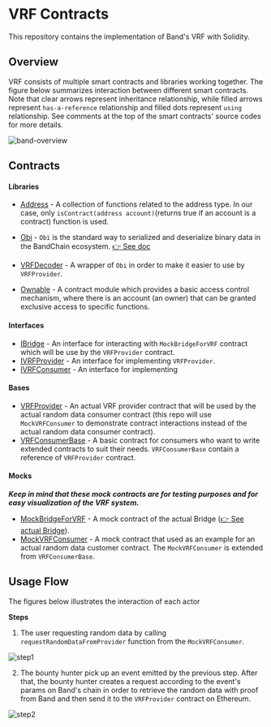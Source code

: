 # VRF Contracts

This repository contains the implementation of Band's VRF with Solidity.

## Overview

VRF consists of multiple smart contracts and libraries working together. The figure below summarizes interaction between different smart contracts. Note that clear arrows represent inheritance relationship, while filled arrows represent `has-a-reference` relationship and filled dots represent `using` relationship. See comments at the top of the smart contracts' source codes for more details.

![band-overview](https://user-images.githubusercontent.com/12705423/127653518-2b4c43bd-0834-4b5e-903d-ce71db7ccf67.png)

## Contracts

#### Libraries

- [Address](https://github.com/OpenZeppelin/openzeppelin-contracts/blob/master/contracts/utils/Address.sol) - A collection of functions related to the address type. In our case, only `isContract(address account)`(returns true if an account is a contract) function is used.

- [Obi](../obi/Obi.sol) - `Obi` is the standard way to serialized and deserialize binary data in the BandChain ecosystem. [👉 See doc](https://docs.bandchain.org/technical-specifications/obi.html)

- [VRFDecoder](./library/VRFDecoder.sol) - A wrapper of `Obi` in order to make it easier to use by `VRFProvider`.

- [Ownable](https://github.com/OpenZeppelin/openzeppelin-contracts/blob/master/contracts/access/Ownable.sol) - A contract module which provides a basic access control mechanism, where there is an account (an owner) that can be granted exclusive access to specific functions.

#### Interfaces

- [IBridge](./IBridge.sol) - An interface for interacting with `MockBridgeForVRF` contract which will be use by the `VRFProvider` contract.
- [IVRFProvider](./IVRFProvider.sol) - An interface for implementing `VRFProvider`.
- [IVRFConsumer](./IVRFConsumer.sol) - An interface for implementing

#### Bases

- [VRFProvider](./VRFProvider.sol) - An actual VRF provider contract that will be used by the actual random data consumer contract (this repo will use `MockVRFConsumer` to demonstrate contract interactions instead of the actual random data consumer contract).
- [VRFConsumerBase](./VRFConsumerBase.sol) - A basic contract for consumers who want to write extended contracts to suit their needs. `VRFConsumerBase` contain a reference of `VRFProvider` contract.

#### Mocks

**_Keep in mind that these mock contracts are for testing purposes and for easy visualization of the VRF system._**

- [MockBridgeForVRF](./MockBridgeForVRF.sol) - A mock contract of the actual Bridge ([👉 See actual Bridge](../bridge/Bridge.sol)).
- [MockVRFConsumer](./MockVRFConsumer.sol) - A mock contract that used as an example for an actual random data customer contract. The `MockVRFConsumer` is extended from `VRFConsumerBase`.

## Usage Flow

The figures below illustrates the interaction of each actor

**Steps**

1. The user requesting random data by calling `requestRandomDataFromProvider` function from the `MockVRFConsumer`.

![step1](https://user-images.githubusercontent.com/12705423/127733726-780b626c-b0c1-4c66-80bb-5923d3c10333.png)

2. The bounty hunter pick up an event emitted by the previous step. After that, the bounty hunter creates a request according to the event's params on Band's chain in order to retrieve the random data with proof from Band and then send it to the `VRFProvider` contract on Ethereum.

![step2](https://user-images.githubusercontent.com/12705423/127733734-5b0c79bc-4c09-43f8-9708-9d9075f3bbe6.png)
